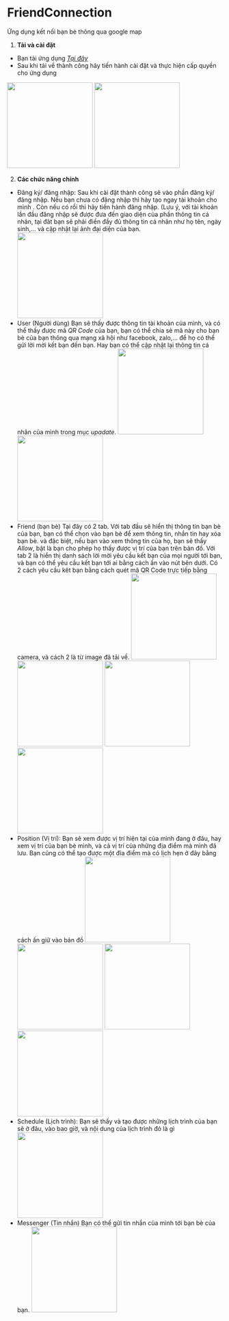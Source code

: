 # FriendConnection
Ứng dụng kết nối bạn bè thông qua google map

1. **Tải và cài đặt**
  - Bạn tải ứng dụng <a href="https://drive.google.com/file/d/1Q3D2WB-HU9wc1GIhVj0yvJqsk28QPSfn/view">_Tại đây_</a>
  - Sau khi tải về thành công hãy tiến hành cài đặt và thực hiện cấp quyền cho ứng dụng
  <img src="https://user-images.githubusercontent.com/15797477/41976971-74c3e670-7a48-11e8-90f6-c8d1209f09d3.png" width="200"/>
    <img src="https://user-images.githubusercontent.com/15797477/41976984-78002844-7a48-11e8-93e8-38f98b85ce2b.png" width="200"/>

  2. **Các chức năng chính**
   -  Đăng ký/ đăng nhập:
     Sau khi cài đặt thành công sẽ vào phần đăng ký/ đăng nhập. Nếu bạn chưa có đăng nhập thì hãy tạo ngay tài khoản cho mình . Còn nếu có rồi thì hãy tiến hành đăng nhập. (Lưu ý, với tài khoản lần đầu đăng nhập sẽ được đưa đến giao diện của phần thông tin cá nhân, tại đât bạn sẽ phải điền đầy đủ thông tin cá nhân như họ tên, ngày sinh,... và cập nhật lại ảnh đại diện của bạn.
    <img src="https://user-images.githubusercontent.com/15797477/41976985-783dc4ce-7a48-11e8-840c-515d8c9c997a.png" width="200"/>
  - User (Người dùng)
  Bạn sẽ thấy được thông tin tài khoản của mình, và có thể thấy được mã _QR Code_ của bạn, bạn có thể chia sẻ mã này cho bạn bè của bạn thông qua mạng xã hội như facebook, zalo,... để họ có thể gửi lời mời kết bạn đến bạn. Hay bạn có thể cập nhật lại thông tin cá nhân của mình trong mục _upadate_.
    <img src="https://user-images.githubusercontent.com/15797477/41976968-73dab02c-7a48-11e8-8518-505d92f82092.png" width="200"/>
    <img src="https://user-images.githubusercontent.com/15797477/41976975-75be128a-7a48-11e8-9266-4a24e49b948c.png" width="200"/>
  - Friend (bạn bè)
     Tại đây có 2 tab. 
    Với tab đầu sẽ hiển thị thông tin bạn bè của bạn, bạn có thể chọn vào bạn bè để xem thông tin, nhắn tin hay xóa bạn bè. và đặc biệt, nếu bạn vào xem thông tin của họ, bạn sẽ thấy _Allow_, bật là bạn cho phép họ thấy được vị trí của bạn trên bản đồ.
  Với tab 2 là hiển thị danh sách lời mời yêu cầu kết bạn của mọi người tới bạn, và bạn có thể yêu cầu kết bạn tới ai bằng cách ấn vào nút bên dưới. Có 2 cách yêu cầu kêt bạn bằng cách quét mã QR Code trực tiếp bằng camera, và cách 2 là từ image đã tải về.
    <img src="https://user-images.githubusercontent.com/15797477/41976977-763971b4-7a48-11e8-9fb7-a097406f4a92.png" width="200"/>
    <img src="https://user-images.githubusercontent.com/15797477/41976978-767f23e4-7a48-11e8-9fc1-7c582c435f8b.png" width="200"/>
    <img src="https://user-images.githubusercontent.com/15797477/41976987-7881545a-7a48-11e8-9416-1cd63a82819c.png" width="200"/>
    <img src="https://user-images.githubusercontent.com/15797477/41976983-77b6fcdc-7a48-11e8-8d90-9c1a2f566ab7.png" width="200"/>
 - Position (Vị trí):
 Bạn sẽ xem được vị trí hiện tại của mình đang ở đâu, hay xem vị trí của bạn bè mình, và cả vị trí của những địa điểm mà mình đã lưu.
 Bạn cũng có thể tạo được một đỉa điểm mà có lịch hẹn ở đây bằng cách ấn giữ vào bản đồ
    <img src="https://user-images.githubusercontent.com/15797477/41976973-750244d8-7a48-11e8-97a3-9811dd6d493a.png" width="200"/>
    <img src="https://user-images.githubusercontent.com/15797477/41976969-7450bf6a-7a48-11e8-9e36-85b38246d8b7.png" width="200"/>
    <img src="https://user-images.githubusercontent.com/15797477/41976976-75fe1808-7a48-11e8-8c58-8c2149836154.png" width="200"/>
    <img src="https://user-images.githubusercontent.com/15797477/41976980-76f9863e-7a48-11e8-9268-188d56b7b456.png" width="200"/>
 - Schedule (Lịch trình):
    Bạn sẽ thấy và tạo được những lịch trình của bạn sẽ ở đâu, vào bao giờ, và nội dung của lịch trình đó là gì
    <img src="https://user-images.githubusercontent.com/15797477/41976979-76c02650-7a48-11e8-8a2f-8dc2463b5e70.png" width="200"/>
  - Messenger (Tin nhắn)
    Bạn có thể gửi tin nhắn của mình tới bạn bè của bạn.
    <img src="https://user-images.githubusercontent.com/15797477/41976974-757511de-7a48-11e8-878d-fb65e146e3cb.png" width="200"/>
